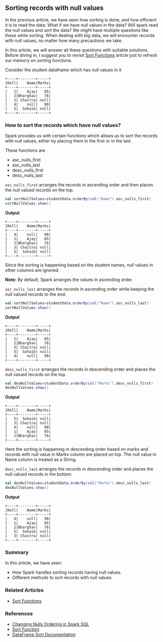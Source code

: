 ## Sorting records with null values

In the previous article, we have seen how sorting is done, and how efficient it is to read the data. What if we have null values in the data? Will spark read the null values and sort the data?
We might have multiple questions like these while sorting. When dealing with big data, we will encounter records with null values, no matter how many precautions we take.

In this article, we will answer all these questions with suitable solutions. Before diving in, I suggest you to revisit [Sort Functions](@/docs/spark/sort-functions.md) article just to refresh our memory on sorting functions.

Consider the student dataframe which has null values in it
```text
+----+--------+-----+
|Roll|    Name|Marks|
+----+--------+-----+
|   1|    Ajay|   85|
|   2|Bharghav|   76|
|   3| Chaitra| null|
|   4|    null|   90|
|   5|  Sohaib| null|
+----+--------+-----+
```
### How to sort the records which have null values?
Spark provides us with certain functions which allows us to sort the records with null values, either by placing them in the first or in the last.

These functions are
- asc_nulls_first
- asc_nulls_last
- desc_nulls_first
- desc_nulls_last

`asc_nulls_first` arranges the records in ascending order and then places the null valued records on the top.
```scala
val sortNullValues=studentData.orderBy(col("Name").asc_nulls_first)
sortNullValues.show()
```
**Output**
```text
+----+--------+-----+
|Roll|    Name|Marks|
+----+--------+-----+
|   4|    null|   90|
|   1|    Ajay|   85|
|   2|Bharghav|   76|
|   3| Chaitra| null|
|   5|  Sohaib| null|
+----+--------+-----+
```
Since the sorting is happening based on the student names, null values in other columns are ignored.
 
**Note:** By default, Spark arranges the values in ascending order.

`asc_nulls_last` arranges the records in ascending order while keeping the null valued records to the end.
```scala
val sortNullValues=studentData.orderBy(col("Name").asc_nulls_last)
sortNullValues.show()
```
**Output**
```text
+----+--------+-----+
|Roll|    Name|Marks|
+----+--------+-----+
|   1|    Ajay|   85|
|   2|Bharghav|   76|
|   3| Chaitra| null|
|   5|  Sohaib| null|
|   4|    null|   90|
+----+--------+-----+
```

`desc_nulls_first` arranges the records in descending order and places the null valued records on the top.
```scala
val desNullValues=studentData.orderBy(col("Marks").desc_nulls_first)
desNullValues.show()
```
**Output**
```text
+----+--------+-----+
|Roll|    Name|Marks|
+----+--------+-----+
|   5|  Sohaib| null|
|   3| Chaitra| null|
|   4|    null|   90|
|   1|    Ajay|   85|
|   2|Bharghav|   76|
+----+--------+-----+
```
Here the sorting is happening in descending order based on marks and records with null value in Marks column are placed on top. 
The null value in Name column is treated as a String.

`desc_nulls_last` arranges the records in descending order and places the null valued records in the bottom.
```scala
val desNullValues=studentData.orderBy(col("Marks").desc_nulls_last)
desNullValues.show()
```
**Output**
```text
+----+--------+-----+
|Roll|    Name|Marks|
+----+--------+-----+
|   4|    null|   90|
|   1|    Ajay|   85|
|   2|Bharghav|   76|
|   5|  Sohaib| null|
|   3| Chaitra| null|
+----+--------+-----+
```

### Summary
In this article, we have seen:
- How Spark handles sorting records having null values.
- Different methods to sort records with null values.

### Related Articles
- [Sort Functions](@/docs/spark/sort-functions.md)

### References
- [Changing Nulls Ordering in Spark SQL](https://stackoverflow.com/questions/39381678/changing-nulls-ordering-in-spark-sql)
- [Sort Function](https://spark.apache.org/docs/latest/api/python/reference/pyspark.sql/functions.html#sort-functions)
- [DataFrame Sort Documentation](https://spark.apache.org/docs/latest/api/python/reference/pyspark.sql/api/pyspark.sql.DataFrame.sort.html)